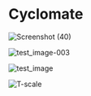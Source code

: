 # Cyclomate

![Screenshot (40)](https://github.com/SuhagSundarSwain/Cyclomate/assets/79746769/5064d93c-c539-459b-8c9c-41950f464147)

![test_image-003](https://github.com/SuhagSundarSwain/Cyclomate/assets/79746769/f82f39a4-aca8-42f4-b5c0-ca7d618a27c8)

![test_image](https://github.com/SuhagSundarSwain/Cyclomate/assets/79746769/1565b358-b4b5-4be9-9955-6ffaf58807ed)

![T-scale](https://github.com/SuhagSundarSwain/Cyclomate/assets/79746769/595e61da-e10e-4b43-abfa-01274f906c0f)
